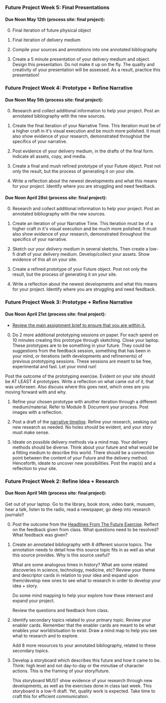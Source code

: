 ### Future Project Week 5: Final Presentations

#### Due Noon May 12th (process site: final project):

0. Final iteration of future physical object

1. Final iteration of delivery medium

2. Compile your sources and annotations into one annotated bibliography

3. Create a 5 minute presentation of your delivery medium and object. Design this presentation. Do not make it up on the fly. The quality and creativity of your presentation will be assessed. As a result, practice this presentation!


### Future Project Week 4: Prototype + Refine Narrative

#### Due Noon May 5th (process site: final project):

0. Research and collect additional information to help your project. Post an annotated bibliography with the new sources.

1. Create the final iteration of your Narrative Time. This iteration must be of a higher craft in it's visual execution and be much more polished. It must also show evidence of your research, demonstrated throughout the specifics of your narrative.

2. Post evidence of your delivery medium, in the drafts of the final form. Indicate all assets, copy, and media.


3. Create a final and mush refined prototype of your Future object. Post not only the result, but the process of generating it on your site.


4. Write a reflection about the newest developments and what this means for your project. Identify where you are struggling and need feedback.

#### Due Noon April 28st (process site: final project):

0. Research and collect additional information to help your project. Post an annotated bibliography with the new sources.

1. Create an iteration of your Narrative Time. This iteration must be of a higher craft in it's visual execution and be much more polished. It must also show evidence of your research, demonstrated throughout the specifics of your narrative.

2. Sketch our your *delivery medium* in several sketchs. Then create a low-fi draft of your delivery medium. Develop/collect your assets. Show evidence of this all on your site.


3. Create a refined prototype of your Future object. Post not only the result, but the process of generating it on your site.


4. Write a reflection about the newest developments and what this means for your project. Identify where you are struggling and need feedback.


### Future Project Week 3: Prototype + Refine Narrative

#### Due Noon April 21st (process site: final project):

- [Review the main assignment brief to ensure that you are within it.](future.md)

0. Do 2 more additional prototyping sessions on paper. For each spend on 10 minutes creating this prototype through sketching. Close your laptop. These prototypes are to be something in your future. They could be suggestions from the feedback session, something that has been in your mind, or iterations (with developments and refinements) of previous prototyping sessions. These sessions are meant to be free, experimental and fast. Let your mind run!

Post the outcome of the prototyping exercise. Evident on your site should be AT LEAST 4 prototypes. Write a reflection on what came out of it, that was unforseen. Also discuss where this goes next, which ones are you moving forward with and why.


1. Refine your chosen prototype with another iteration through a different medium/material. Refer to Module 9. Document your process. Post images with a reflection.


2. Post a draft of the [narrative timeline](narrative_timeline.md). Refine your research, seeking out new research as needed. No holes should be evident, and your story must make sense.


3. Ideate on possible delivery methods via a mind map. Your delivery methods should be diverse. Think about your future and what would be a fitting medium to describe this world. There should be a connection point between the content of your Future and the delivery method. Henceforth, ideate to uncover new possibilities. Post the map(s) and a reflection to your site.


### Future Project Week 2: Refine Idea + Research

#### Due Noon April 14th (process site: final project):

Get out of your laptop. Go to the library, book store, video bank, musuem, hear a talk, listen to the radio, read a newspaper, go deep into research journals!!


0. Post the outcome from the [Headlines From The Future Exercise](HeadlinesFromTheFuture.md). Reflect on the feedback given from class. What questions need to be resolved? What feedback was given?


1. Create an annotated bibliography with 8 different source topics. The annotation needs to detail how this source topic fits in as well as what this source provides. Why is this source useful?

	What are some analogous times in history? What are some related discoveries in science, technology, medicine, etc? Review your theme and descriptor cards in relation to your idea and expand upon them/develop new ones to see what to research in order to develop your idea + story.

	Do some mind mapping to help your explore how these intersect and expand your project.

	Review the questions and feedback from class.



2. Identify secondary topics related to your primary topic. Review your enabler cards. Remember that the enabler cards are meant to be what enables your world/situation to exist. Draw a mind map to help you see what to research and to explore.

	Add 8 more resources to your annotated bibliography, related to these secondary topics.




3. Develop a storyboard which describes this future and how it came to be. Think: high level and not day-to-day or the minutiae of character actions. This is the framing of your story/future.

	This storyboard MUST show evidence of your research through new developments, as well as the exercises done in class last week. This storyboard is a low-fi draft. Yet, quality work is expected. Take time to craft this for efficient communication.
